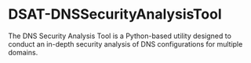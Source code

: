 # DSAT-DNSSecurityAnalysisTool
The DNS Security Analysis Tool is a Python-based utility designed to conduct an in-depth security analysis of DNS configurations for multiple domains. 
